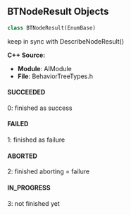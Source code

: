 ## BTNodeResult Objects

```python
class BTNodeResult(EnumBase)
```

keep in sync with DescribeNodeResult()

**C++ Source:**

- **Module**: AIModule
- **File**: BehaviorTreeTypes.h

<a id="unreal.BTNodeResult.SUCCEEDED"></a>

#### SUCCEEDED

0: finished as success

<a id="unreal.BTNodeResult.FAILED"></a>

#### FAILED

1: finished as failure

<a id="unreal.BTNodeResult.ABORTED"></a>

#### ABORTED

2: finished aborting = failure

<a id="unreal.BTNodeResult.IN_PROGRESS"></a>

#### IN_PROGRESS

3: not finished yet

<a id="unreal.EnvTestDot"></a>